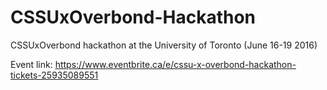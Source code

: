 # CSSUxOverbond-Hackathon
CSSUxOverbond hackathon at the University of Toronto (June 16-19 2016)

Event link: https://www.eventbrite.ca/e/cssu-x-overbond-hackathon-tickets-25935089551
